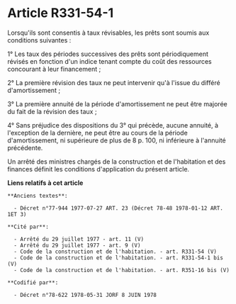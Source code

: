 # Article R331-54-1

Lorsqu'ils sont consentis à taux révisables, les prêts sont soumis aux conditions suivantes :

1° Les taux des périodes successives des prêts sont périodiquement révisés en fonction d'un indice tenant compte du coût des
ressources concourant à leur financement ;

2° La première révision des taux ne peut intervenir qu'à l'issue du différé d'amortissement ;

3° La première annuité de la période d'amortissement ne peut être majorée du fait de la révision des taux ;

4° Sans préjudice des dispositions du 3° qui précède, aucune annuité, à l'exception de la dernière, ne peut être au cours de
la période d'amortissement, ni supérieure de plus de 8 p. 100, ni inférieure à l'annuité précédente.

Un arrêté des ministres chargés de la construction et de l'habitation et des finances définit les conditions d'application du
présent article.

**Liens relatifs à cet article**

	**Anciens textes**:

	  - Décret n°77-944 1977-07-27 ART. 23 (Décret 78-48 1978-01-12 ART. 1ET 3)

	**Cité par**:

	  - Arrêté du 29 juillet 1977 - art. 11 (V)
	  - Arrêté du 29 juillet 1977 - art. 9 (V)
	  - Code de la construction et de l'habitation. - art. R331-54 (V)
	  - Code de la construction et de l'habitation. - art. R331-54-1 bis (V)
	  - Code de la construction et de l'habitation. - art. R351-16 bis (V)

	**Codifié par**:

	  - Décret n°78-622 1978-05-31 JORF 8 JUIN 1978
